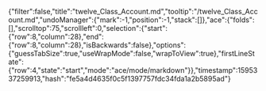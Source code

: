 {"filter":false,"title":"twelve_Class_Account.md","tooltip":"/twelve_Class_Account.md","undoManager":{"mark":-1,"position":-1,"stack":[]},"ace":{"folds":[],"scrolltop":75,"scrollleft":0,"selection":{"start":{"row":8,"column":28},"end":{"row":8,"column":28},"isBackwards":false},"options":{"guessTabSize":true,"useWrapMode":false,"wrapToView":true},"firstLineState":{"row":4,"state":"start","mode":"ace/mode/markdown"}},"timestamp":1595337259913,"hash":"fe5a4d4635f0c5f1397757fdc34fda1a2b5895ad"}